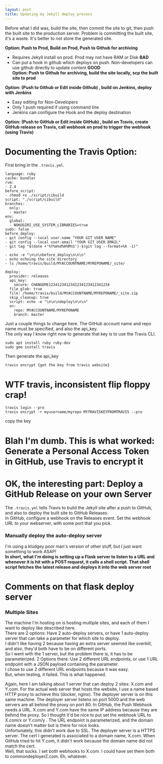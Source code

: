 ```yaml
---
layout: post
title: Updating my Jekyll deploy process
---
```


Before what I did was, build the site, then commit the site to git, then push the built site to the production server.  Problem is committing the built site, it's a waste.  It's better to not store the generated site.  
  
**Option:  Push to Prod, Build on Prod, Push to Github for archiving**
* Requires Jekyll install on prod.  Prod may not have RAM or Disk **BAD**
* Can put a hook in github which deploys on push.  Non-developers can use github directly to update content **GOOD**  
**Option: Push to Github for archiving, build the site locally, scp the built site to prod**  
  
**Option:  (Push to Github or Edit inside Github) , build on Jenkins, deploy with Jenkins**  
* Easy editing for Non-Developers
* Only 1 push required if using command line
* Jenkins can configure the Hook and the deploy destination
  
**Option:  (Push to GitHub or Edit inside GitHub) , build on Travis, create GitHub release on Travis,
call webhook on prod to trigger the webhook (using Travis)**
  
  
# Documenting the Travis Option:

First bring in the `.travis.yml`.  
```
language: ruby
cache: bundler
rvm:
- 2.4
before_script:
- chmod +x ./script/cibuild
script: "./script/cibuild"
branches:
  only:
  - master
env:
  global:
  - NOKOGIRI_USE_SYSTEM_LIBRARIES=true
sudo: false
before_deploy:
- git config --local user.name "YOUR GIT USER NAME"
- git config --local user.email "YOUR GIT USER EMAIL"
- git tag "$(date +'%Y%m%d%H%M%S')-$(git log --format=%h -1)"
  
- echo -e "\n\n\nbefore_deploy\n\n\n"
- echo echoing the site directory
- ls /home/travis/build/MYACCOUNTNAME/MYREPONAME/_site/
  
deploy:
  provider: releases
  api_key:
    secure: CHANGEME1234123412341234123412341234
  file_glob: true
  file: /home/travis/build/MYACCOUNTNAME/MYREPONAME/_site.zip
  skip_cleanup: true
  script: echo -e "\n\n\ndeploy\n\n\n"
  on:
    repo: MYACCOUNTNAME/MYREPONAME
    branch: master
```

Just a couple things to change here.  The GitHub account name and repo name must be specified, and also the api_key.  
The only way I know right now to generate that key is to use the Travis CLI.
```
sudo apt install ruby ruby-dev
sudo gem install travis
```
Then generate the api_key  
```
travis encrypt {get the key from travis website}
```
# WTF travis, inconsistent flip floppy crap!
```
travis login --pro
travis encrypt -r myusername/myrepo MYTRAVISKEYFROMTRAVIS --pro
```
copy the key
  
# Blah I'm dumb.  This is what worked:  Generate a Personal Access Token in GitHub, use Travis to encrypt it

    
# OK, the interesting part:  Deploy a GitHub Release on your own Server
  
The `.travis.yml` tells Travis to build the Jekyll site after a push to GitHub, and also to deploy the built site to GitHub Releases.  
In GitHub, configure a webhook on the Releases event.  Set the webhook URL to your webserver, with some port that you pick.  
  
### Manually deploy the auto-deploy server
I'm using a kludgey poor man's version of other stuff, but I just want something to work ASAP!  
**In short, what I'm doing is setting up a Flask server to listen to a URL and whenever it is hit with a POST request, it calls a shell script.  That shell script fetches the latest release and deploys it into the web server root**  

# Comments on that flask deploy server
### Multiple Sites
The machine I'm hosting on is hosting multiple sites,
and each of them I want to deploy like described here.  
There are 2 options:  Have 2 auto-deploy servers, or
have 1 auto-deploy server that can take a parameter for which site to deploy.  
I didn't like having 2 because having an extra server seemed like overkill, and also, they'd both have to be on different ports.  
So I went with the 1 server, but the problem there is, it has to be parameterized.  2 Options there:  Use 2 different URL endpoints, or use 1 URL endpoint with a JSON payload containing the parameter.  
I chose to use 2 different URL endpoints because it was easy.  
But, when testing, it failed.  This is what happened.  
  
Again, here I am talking about 1 server that can deploy 2 sites:  X.com and Y.com.  For the actual web server that hosts the website, I use a name based HTTP proxy to achieve this (docker, nginx).  The deployer server is on this same machine.  The deployer server listens on port 5000 and the web servers are all behind the proxy on port 80.  In GitHub, the Push Webhook needs a URL.  X.com and Y.com have the same IP address because they are behind the proxy.  So I thought it'd be nice to put set the webhook URL to X.com/x or Y.com/y .  The URL endpoint is parameterized, and the domain name doesn't matter but is there for nice looks.  
Unfortunately, this didn't work due to SSL.  The deployer server is a HTTPS server.  The cert I generated is associated to a domain name, X.com.  When GitHub tried to hit Y.com, it didn't work because the domain name did not match the cert.  
Well, that sucks.  I set both webhooks to X.com.  I could have set them both to commondeployerZ.com.  Eh, whatever.  
  

